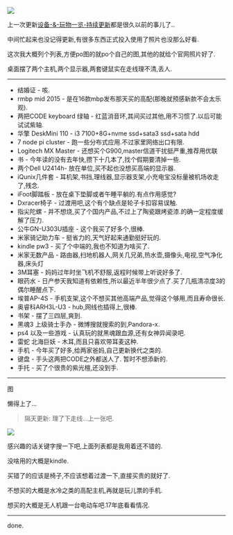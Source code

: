 ![](https://o4dyfn0ef.qnssl.com/image/2017-03-29-5315701-it-wallpapers-for-desktop.jpg?imageView2/2/h/350)

上一次更新[设备-&-玩物一览-持续更新](https://www.slahser.com/2016/02/05/设备-&-玩物一览-持续更新/)都是很久以前的事儿了.. 

中间忙起来也没记得更新,有很多东西正式投入使用了照片也没那么好看. 

这次我大概列个列表,方便po图的就po个自己的图,其他的就给个官网照片好了. 

桌面摆了两个主机,两个显示器,两套键鼠实在走线理不清,丢人. 

- - - - --- 

- 结婚证 - 咳. 
- rmbp mid 2015 - 是在16款mbp发布那天买的高配(那晚就预感新款不会太乐观).
- 两把CODE keyboard 绿轴 - 红蓝消音环,其间买过其他,用不习惯了.以后可能试试紫轴.
- 华擎 DeskMini 110 - i3 7100+8G+nvme ssd+sata3 ssd+sata hdd
- 7 node pi cluster - 跑一些分布式应用.不过家里网络出口有限. 
- Logitech MX Master - 还想买个G900,master信道干扰挺严重,推荐用优联
- 书 - 今年读的没有去年快,攒下十几本了,找个假期要清掉一些.
- 两个Dell U2414h- 放在单位,买不起也没想买高端的显示器. 
- iQunix几件套 - 耳机架,书挡,理线器,显示器支架,小充电宝没标量被机场收走了,残念. 
- iFoot脚踏板 - 放在桌下垫脚或者午睡平躺的.有点作用感觉?
- Dxracer椅子 - 过渡用吧,这个有个缺点是轮子卡扣容易误触. 
- 指尖陀螺 - 并不想烧,买了个国内产品,不过上了陶瓷跟烤瓷漆.的确一定程度缓解了压力. 
- 公牛GN-U303U插座 - 这个我买了好多个,很棒. 
- 米家骑记助力车 - 挺省力的,天气好起来通勤挺好玩的. 
- kindle  pw3 - 买了个中端的,我也不知道为啥买了. 
- 米家无数产品 - 路由器,扫地机器人,网关几兄弟,热水壶,摄像头,电视,空气净化器,床头灯
- 3M耳塞 - 妈妈过年时坐飞机不舒服,返程时候带上听说好多了. 
- 眼药水 - 日产参天我知道有依赖性,所以最近半年很少点了.买了几瓶清凉度3的偶尔睡醒点下. 
- 埃普AP-4S - 手机支架,这个不想买其他高端产品,觉得这个够用,而且寿命很长. 
- 奥睿科ARH3L-U3 - hub,网线也插得上,很棒. 
- 书架 - 摆了三四层,爽到. 
- 黑魂3 上级骑士手办 - 微博搜就搜索的到,Pandora-x. 
- ps4 以及一些游戏 - 认真玩的就黑魂跟血源,还有女神异闻录吧. 
- 雷蛇 北海巨妖 - 木耳,而且只喜欢带耳麦这种. 
- 手机 - 今年买了好多,给两家爸妈,自己更新换代之类的. 
- 键盘 - 手头这两把CODE之外都送人了. 暂时不想添新的. 
- 手托 - 买了个很贵的紫光檀,还没到手. 
 
- - - - --- 

图 

懒得上了... 

> 隔天更新: 理了下走线...上一张吧. 

![](https://o4dyfn0ef.qnssl.com/image/2017-03-30-IMG_0763-1.JPG)

感兴趣的话关键字搜一下吧,上面列表都是我用着还不错的. 

没啥用的大概是kindle. 

买错了的应该是椅子,不应该想着过渡一下,直接买贵的就好了. 

不想买的大概是水冷之类的高配主机,再就是玩儿票的手机.  

想买的大概是无人机跟一台电动车吧.17年底看看情况.  

- - - - -- 

done. 



